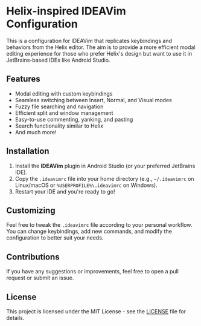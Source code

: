 # Helix-inspired IDEAVim Configuration

This is a configuration for IDEAVim that replicates keybindings and behaviors from the Helix editor. The aim is to provide a more efficient modal editing experience for those who prefer Helix's design but want to use it in JetBrains-based IDEs like Android Studio.

## Features

- Modal editing with custom keybindings
- Seamless switching between Insert, Normal, and Visual modes
- Fuzzy file searching and navigation
- Efficient split and window management
- Easy-to-use commenting, yanking, and pasting
- Search functionality similar to Helix
- And much more!

## Installation

1. Install the **IDEAVim** plugin in Android Studio (or your preferred JetBrains IDE).
2. Copy the `.ideavimrc` file into your home directory (e.g., `~/.ideavimrc` on Linux/macOS or `%USERPROFILE%\.ideavimrc` on Windows).
3. Restart your IDE and you're ready to go!

## Customizing

Feel free to tweak the `.ideavimrc` file according to your personal workflow. You can change keybindings, add new commands, and modify the configuration to better suit your needs.

## Contributions

If you have any suggestions or improvements, feel free to open a pull request or submit an issue.

## License

This project is licensed under the MIT License - see the [LICENSE](LICENSE) file for details.

